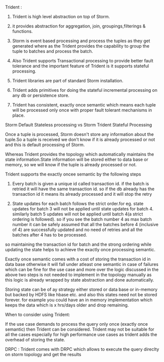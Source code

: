 Trident :

1. Trident is high level abstraction on top of Storm.

2. it provides abstraction for aggregation, join, groupings,filterings & functions.

3. Storm is event based processing and process the tuples as they get generated where as the Trident provides the capability 
   to group the tuple to batches and process the batch.
  
4. Also Trident supports Transactional processing to provide better fault tolerance and the important feature of Trident is it    supports stateful processing.

5. Trident libraries are part of standard Storm installation.

6. Trident adds primitives for doing the stateful incremental processing on any db or persistence store.

7. Trident has consistent, exactly once semantic which means each tuple will be processed only once with proper fault tolerant    mechanisms in place.


Storm Default Stateless processing vs Storm Trident Stateful Processing

Once a tuple is processed, Storm doesn't store any information about the tuple.So a tuple is received we don't know if it is 
already processed or not and this is default processing of Storm.

Whereas Trident provides the topology which automatically maintains the state information.State information will be stored either to data base or memory, so we will know if the tuple is already processed or not.


Trident supports the exactly oncee semantic by the following steps

1. Every batch is given a unique id called transaction id. if the batch is retried it will have the same transaction id. so if the db already has the transaction id it means its already processed and it will stop the retry

2. State updates for each batch follows the strict order.for eg. state updates for batch 3 will not be applied until state updates for batch 4. similarly batch 5 updates will not be applied until batch 4(a strict ordering is followed). so if you see the batch number 4 as max batch number it can be safely assumed that all the batches before 4 (inclusive of 4) are successfully updated and no need of retries and all the batches after 4 has to be processed.

so maintaining the transaction id for batch and the strong ordering while updating the state helps to achieve the exactly once processing semantic.

Exactly once semantic comes with a cost of storing the transaction id in data base otherwise it will fall under atleast one 
semantic in case of failures which can be fine for the use case and more over the logic discussed in the above two steps is not needed to implement in the topology manually as this logic is already wrapped by state abstraction and done automatically.

Storing state can be of ay strategy either stored  or data base or in-memory but backed by HDFS like hbase etc. and also this states need not be stored forever. for example you could have an in memory implementation which keeps the data which is x hrs/days older and drop remaining.


When to consider using Trident:

If the use case demands to process the query only once (exactly once semantic) then Trident can be considered. Trident may not be suitable for all the cases especially for high performance use cases as trident adds the overhead of storing the state.

DRPC : Trident comes with DRPC which allows to execute the query direclty on storm topology and get the results






